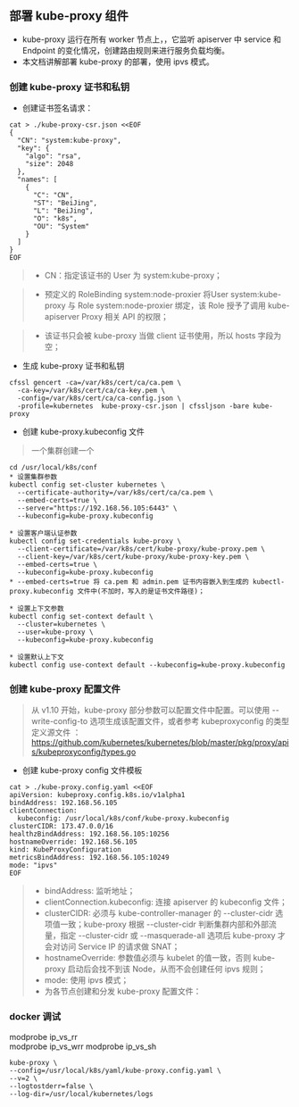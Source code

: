 ## 部署 kube-proxy 组件
+ kube-proxy 运行在所有 worker 节点上，，它监听 apiserver 中 service 和 Endpoint 的变化情况，创建路由规则来进行服务负载均衡。
+ 本文档讲解部署 kube-proxy 的部署，使用 ipvs 模式。

### 创建 kube-proxy 证书和私钥
+ 创建证书签名请求：
```
cat > ./kube-proxy-csr.json <<EOF
{
  "CN": "system:kube-proxy",
  "key": {
    "algo": "rsa",
    "size": 2048
  },
  "names": [
    {
      "C": "CN",
      "ST": "BeiJing",
      "L": "BeiJing",
      "O": "k8s",
      "OU": "System"
    }
  ]
}
EOF
```
> + CN：指定该证书的 User 为 system:kube-proxy；

> + 预定义的 RoleBinding system:node-proxier 将User system:kube-proxy 与 Role system:node-proxier 绑定，该 Role 授予了调用 kube-apiserver Proxy 相关 API 的权限；

> + 该证书只会被 kube-proxy 当做 client 证书使用，所以 hosts 字段为空；

+ 生成 kube-proxy 证书和私钥
```
cfssl gencert -ca=/var/k8s/cert/ca/ca.pem \
  -ca-key=/var/k8s/cert/ca/ca-key.pem \
  -config=/var/k8s/cert/ca/ca-config.json \
  -profile=kubernetes  kube-proxy-csr.json | cfssljson -bare kube-proxy
```

+ 创建 kube-proxy.kubeconfig 文件
> 一个集群创建一个
```
cd /usr/local/k8s/conf
* 设置集群参数
kubectl config set-cluster kubernetes \
  --certificate-authority=/var/k8s/cert/ca/ca.pem \
  --embed-certs=true \
  --server="https://192.168.56.105:6443" \
  --kubeconfig=kube-proxy.kubeconfig

* 设置客户端认证参数
kubectl config set-credentials kube-proxy \
  --client-certificate=/var/k8s/cert/kube-proxy/kube-proxy.pem \
  --client-key=/var/k8s/cert/kube-proxy/kube-proxy-key.pem \
  --embed-certs=true \
  --kubeconfig=kube-proxy.kubeconfig
* --embed-certs=true 将 ca.pem 和 admin.pem 证书内容嵌入到生成的 kubectl-proxy.kubeconfig 文件中(不加时，写入的是证书文件路径)；

* 设置上下文参数
kubectl config set-context default \
  --cluster=kubernetes \
  --user=kube-proxy \
  --kubeconfig=kube-proxy.kubeconfig

* 设置默认上下文
kubectl config use-context default --kubeconfig=kube-proxy.kubeconfig
```


### 创建 kube-proxy 配置文件
> 从 v1.10 开始，kube-proxy 部分参数可以配置文件中配置。可以使用 --write-config-to 选项生成该配置文件，或者参考 kubeproxyconfig 的类型定义源文件 ：https://github.com/kubernetes/kubernetes/blob/master/pkg/proxy/apis/kubeproxyconfig/types.go

+ 创建 kube-proxy config 文件模板
```
cat > ./kube-proxy.config.yaml <<EOF
apiVersion: kubeproxy.config.k8s.io/v1alpha1
bindAddress: 192.168.56.105
clientConnection:
  kubeconfig: /usr/local/k8s/conf/kube-proxy.kubeconfig
clusterCIDR: 173.47.0.0/16
healthzBindAddress: 192.168.56.105:10256
hostnameOverride: 192.168.56.105
kind: KubeProxyConfiguration
metricsBindAddress: 192.168.56.105:10249
mode: "ipvs"
EOF
```
> + bindAddress: 监听地址；
> + clientConnection.kubeconfig: 连接 apiserver 的 kubeconfig 文件；
> + clusterCIDR: 必须与 kube-controller-manager 的 --cluster-cidr 选项值一致；kube-proxy 根据 --cluster-cidr 判断集群内部和外部流量，指定 --cluster-cidr 或 --masquerade-all 选项后 kube-proxy 才会对访问 Service IP 的请求做 SNAT；
> + hostnameOverride: 参数值必须与 kubelet 的值一致，否则 kube-proxy 启动后会找不到该 Node，从而不会创建任何 ipvs 规则；
> + mode: 使用 ipvs 模式；
> + 为各节点创建和分发 kube-proxy 配置文件：

### docker 调试
modprobe ip_vs_rr  
modprobe ip_vs_wrr
modprobe ip_vs_sh
```
kube-proxy \
--config=/usr/local/k8s/yaml/kube-proxy.config.yaml \
--v=2 \
--logtostderr=false \
--log-dir=/usr/local/kubernetes/logs
```
